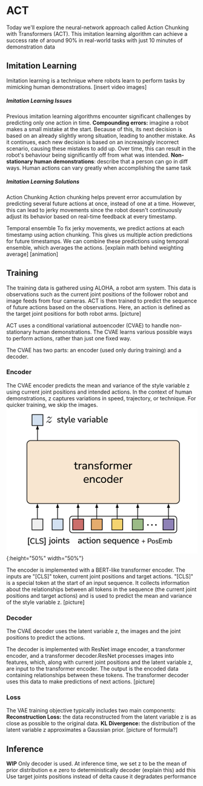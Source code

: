# ACT

Today we'll explore the neural-network approach called Action Chunking with Transformers (ACT). This imitation learning algorithm can achieve a success rate of around 90% in real-world tasks with just 10 minutes of demonstration data
## Imitation Learning
Imitation learning is a technique where robots learn to perform tasks by mimicking human demonstrations.
[insert video images]

##### Imitation Learning Issues
Previous imitation learning algorithms encounter significant challenges by predicting only one action in time.
**Compounding errors:**  imagine a robot makes a small mistake at the start. Because of this, its next decision is based on an already slightly wrong situation, leading to another mistake. As it continues, each new decision is based on an increasingly incorrect scenario, causing these mistakes to add up. Over time, this can result in the robot's behaviour being significantly off from what was intended.
**Non-stationary human demonstrations**: describe that a person can go in diff ways.
Human actions can vary greatly when accomplishing the same task

##### Imitation Learning Solutions
Action Chunking
Action chunking helps prevent error accumulation by predicting several future actions at once, instead of one at a time. However, this can lead to jerky movements since the robot doesn't continuously adjust its behavior based on real-time feedback at every timestamp.

Temporal ensemble
To fix jerky movements, we predict actions at each timestamp using action chunking. This gives us multiple action predictions for future timestamps. We can combine these predictions using temporal ensemble, which averages the actions.
[explain math behind weighting average]
[animation]

## Training
The training data is gathered using ALOHA, a robot arm system. This data is observations such as the current joint positions of the follower robot and image feeds from four cameras. ACT is then trained to predict the sequence of future actions based on the observations. Here, an action is defined as the target joint positions for both robot arms.
[picture]

ACT uses a conditional variational autoencoder (CVAE) to handle non-stationary human demonstrations. The CVAE learns various possible ways to perform actions, rather than just one fixed way.

The CVAE has two parts: an encoder (used only during training) and a decoder.
### Encoder
The CVAE encoder predicts the mean and variance of the style variable z using current joint positions and intended actions. In the context of human demonstrations, z captures variations in speed, trajectory, or technique. For quicker training, we skip the images.
![ACT Transformer Encoder | 500](res/act_transformer_encoder.png){:height="50%" width="50%"}

The encoder is implemented with a BERT-like transformer encoder. The inputs are "[CLS]" token, current joint positions and target actions. "[CLS]" is a special token at the start of an input sequence. It collects information about the relationships between all tokens in the sequence (the current joint positions and target actions) and is used to predict the mean and variance of the style variable z. 
[picture]
### Decoder
The CVAE decoder uses the latent variable z, the images and the joint positions to predict the actions.

The decoder is implemented with ResNet image encoder, a transformer encoder, and a transformer decoder.ResNet processes images into features, which, along with current joint positions and the latent variable z, are input to the transformer encoder. The output is the encoded data containing relationships between these tokens. The transformer decoder uses this data to make predictions of next actions.
[picture]
### Loss
The VAE training objective typically includes two main components:
**Reconstruction Loss:** the data reconstructed from the latent variable z is as close as possible to the original data.
**KL Divergence:** the distribution of the latent variable z approximates a Gaussian prior.
[picture of formula?]

## Inference
**WIP**
Only decoder is used.
At inference time, we set z to be the mean of prior distribution e.e zero to deterministically decoder (explain this)
add this Use target joints positions instead of delta cause it degradates performance

